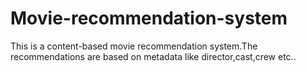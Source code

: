 # Movie-recommendation-system
This is a content-based movie recommendation system.The recommendations are based on metadata like director,cast,crew etc..
